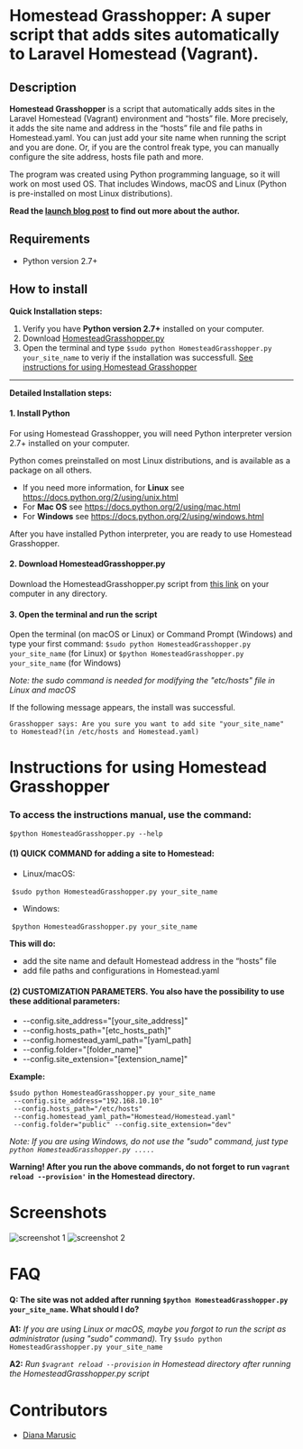 # Homestead Grasshopper: A super script that adds sites automatically to Laravel Homestead (Vagrant).
## Description
**Homestead Grasshopper** is a script that automatically adds sites in the Laravel Homestead (Vagrant) environment and “hosts” file. More precisely, it adds the site name and address in the “hosts” file and file paths in Homestead.yaml.   You can just add your site name when running the script and you are done. Or, if you are the control freak type, you can manually configure the site address, hosts file path and more.  

The program was created using Python programming language, so it will work on most used OS. That includes Windows, macOS and Linux (Python is pre-installed on most Linux distributions).

**Read the <a href="https://updivision.com/blog/post/homestead-grasshopper-adds-sites-automatically-to-laravel-homestead"  target="_blank">launch blog post</a> to find out more about the author.**

## Requirements
- Python version 2.7+

## How to install  

**Quick Installation steps:**
1. Verify you have **Python version 2.7+** installed on your computer.
2. Download [HomesteadGrasshopper.py](https://github.com/updivision/Homestead-Grasshopper-adds-sites-to-Laravel-Homestead-Vagrant/blob/master/HomesteadGrasshopper.py)
3. Open the terminal and type  ```$sudo python HomesteadGrasshopper.py your_site_name```  to veriy if the installation was successfull.
[See instructions for using Homestead Grasshopper](#instructions-for-using-homestead-grasshopper)
---
**Detailed Installation steps:**
#### 1. Install Python
For using Homestead Grasshopper, you will need Python interpreter version 2.7+ installed on your computer.

Python comes preinstalled on most Linux distributions, and is available as a package on all others. 
- If you need more information, for **Linux** see https://docs.python.org/2/using/unix.html
- For **Mac OS** see https://docs.python.org/2/using/mac.html
- For **Windows** see https://docs.python.org/2/using/windows.html

After you have installed Python interpreter, you are ready to use Homestead Grasshopper.

#### 2. Download HomesteadGrasshopper.py
Download the HomesteadGrasshopper.py script from [this link](https://github.com/updivision/Homestead-Grasshopper-adds-sites-to-Laravel-Homestead-Vagrant/blob/master/HomesteadGrasshopper.py) on your computer in any directory. 

#### 3. Open the terminal and run the script
Open the terminal (on macOS or Linux) or Command Prompt (Windows) and type your first command:
```$sudo python HomesteadGrasshopper.py your_site_name``` (for Linux) or  ```$python HomesteadGrasshopper.py your_site_name``` (for Windows)

*Note: the *sudo* command is needed for modifying the "etc/hosts" file in Linux and macOS*

If the following message appears, the install was successful.

``Grasshopper says: Are you sure you want to add site "your_site_name" to Homestead?(in /etc/hosts and Homestead.yaml)
``


# Instructions for using Homestead Grasshopper
### To access the instructions manual, use the command:
```$python HomesteadGrasshopper.py --help```

#### (1) QUICK COMMAND for adding a site to Homestead:

- Linux/macOS:

&nbsp;```$sudo python HomesteadGrasshopper.py your_site_name```

- Windows:

&nbsp;```$python HomesteadGrasshopper.py your_site_name```

**This will do:**
- add the site name and default Homestead address in the “hosts” file
- add file paths and configurations in Homestead.yaml


#### (2) CUSTOMIZATION PARAMETERS. You also have the possibility to use these additional parameters:

- --config.site_address="[your_site_address]"
- --config.hosts_path="[etc_hosts_path]"
- --config.homestead_yaml_path="[yaml_path]
- --config.folder="[folder_name]"
- --config.site_extension="[extension_name]"

**Example:**
   ``` 
  $sudo python HomesteadGrasshopper.py your_site_name
	--config.site_address="192.168.10.10"
	--config.hosts_path="/etc/hosts"
	--config.homestead_yaml_path="Homestead/Homestead.yaml"
	--config.folder="public" --config.site_extension="dev"
```
*Note: If you are using Windows, do not use the "sudo" command, just type ```python HomesteadGrasshopper.py ..... ```*

**Warning! After you run the above commands, do not forget to run ```vagrant reload --provision'``` in the Homestead directory.**

# Screenshots
![screenshot 1](https://github.com/updivision/Homestead-Grasshopper-adds-sites-to-Laravel-Homestead-Vagrant/blob/master/screenshots/HomesteadGrasshopper1.png?raw=true)
![screenshot 2](https://github.com/updivision/Homestead-Grasshopper-adds-sites-to-Laravel-Homestead-Vagrant/blob/master/screenshots/HomesteadGrasshopper2.png?raw=true)

# FAQ
#### Q: The site was not added after running ```$python HomesteadGrasshopper.py your_site_name```. What should I do?

 **A1:** *If you are using Linux or macOS, maybe you forgot to run the script as administrator (using "sudo" command).*
Try ```$sudo python HomesteadGrasshopper.py your_site_name```

 **A2:** *Run ```$vagrant reload --provision``` in Homestead directory after running the HomesteadGrasshopper.py script*

# Contributors
- [Diana Marusic](https://github.com/mdiannna)
